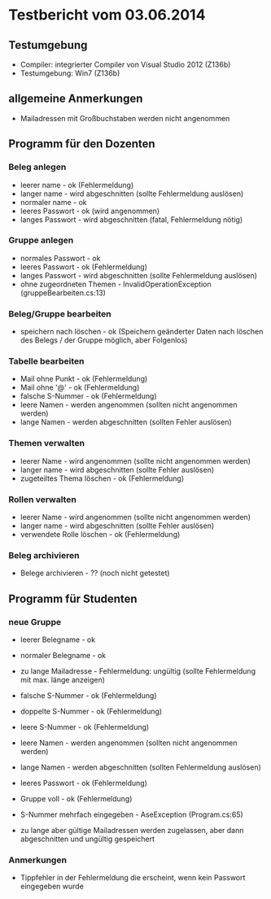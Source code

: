 # Testbericht vom 03.06.2014

## Testumgebung

* Compiler: integrierter Compiler von Visual Studio 2012 (Z136b)
* Testumgebung: Win7 (Z136b)

## allgemeine Anmerkungen

* Mailadressen mit Großbuchstaben werden nicht angenommen

## Programm für den Dozenten

### Beleg anlegen

* leerer name			-	ok (Fehlermeldung)
* langer name			-	wird abgeschnitten (sollte Fehlermeldung auslösen)
* normaler name			-	ok
* leeres Passwort		-	ok (wird angenommen)
* langes Passwort		-	wird abgeschnitten (fatal, Fehlermeldung nötig)

### Gruppe anlegen

* normales Passwort		-	ok
* leeres Passwort		-	ok (Fehlermeldung)
* langes Passwort		-	wird abgeschnitten (sollte Fehlermeldung auslösen)
* ohne zugeordneten Themen	-	InvalidOperationException (gruppeBearbeiten.cs:13)

### Beleg/Gruppe bearbeiten

* speichern nach löschen	-	ok (Speichern geänderter Daten nach löschen des Belegs / der Gruppe möglich, aber Folgenlos)

### Tabelle bearbeiten

* Mail ohne Punkt		-	ok (Fehlermeldung)
* Mail ohne '@'			-	ok (Fehlermeldung)
* falsche S-Nummer		-	ok (Fehlermeldung)
* leere Namen			-	werden angenommen (sollten nicht angenommen werden)
* lange Namen			-	werden abgeschnitten (sollten Fehler auslösen)

### Themen verwalten

* leerer Name			-	wird angenommen (sollte nicht angenommen werden)
* langer name			-	wird abgeschnitten (sollte Fehler auslösen)
* zugeteiltes Thema löschen	-	ok (Fehlermeldung)

### Rollen verwalten

* leerer Name			-	wird angenommen (sollte nicht angenommen werden)
* langer name			-	wird abgeschnitten (sollte Fehler auslösen)
* verwendete Rolle löschen	-	ok (Fehlermeldung)

### Beleg archivieren

* Belege archivieren	 	-	?? (noch nicht getestet)

## Programm für Studenten

### neue Gruppe

* leerer Belegname		-	ok
* normaler Belegname		-	ok
* zu lange Mailadresse		-	Fehlermeldung: ungültig (sollte Fehlermeldung mit max. länge anzeigen)
* falsche S-Nummer		-	ok (Fehlermeldung)
* doppelte S-Nummer		-	ok (Fehlermeldung)
* leere S-Nummer		-	ok (Fehlermeldung)
* leere Namen			-	werden angenommen (sollten nicht angenommen werden)
* lange Namen			-	werden abgeschnitten (sollten Fehlermeldung auslösen)
* leeres Passwort		-	ok (Fehlermeldung)
* Gruppe voll			-	ok (Fehlermeldung)
* S-Nummer mehrfach eingegeben	-	AseException (Program.cs:65)

* zu lange aber gültige Mailadressen werden zugelassen, aber dann abgeschnitten und ungültig gespeichert

### Anmerkungen

* Tippfehler in der Fehlermeldung die erscheint, wenn kein Passwort eingegeben wurde
